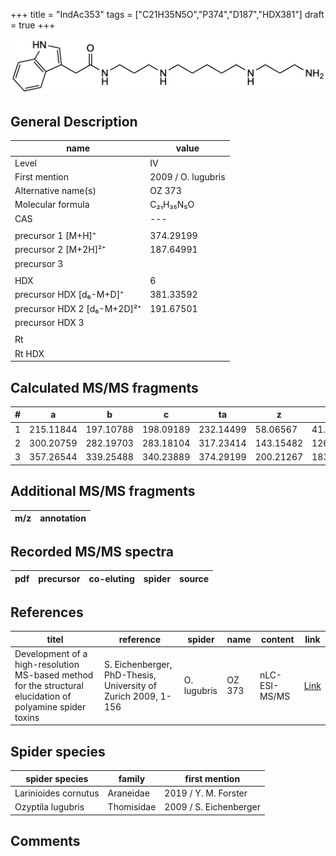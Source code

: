 +++
title = "IndAc353"
tags = ["C21H35N5O","P374","D187","HDX381"]
draft = true
+++

![](/img/IndAc353.png)

## General Description

| name                        | value              |
|-----------------------------|--------------------|
| Level                       | IV                 |
| First mention               | 2009 / O. lugubris |
| Alternative name(s)         | OZ 373             |
| Molecular formula           | C₂₁H₃₅N₅O          |
| CAS                         | ---                |
|                             |                    |
| precursor 1 [M+H]⁺          | 374.29199          |
| precursor 2 [M+2H]²⁺        | 187.64991          |
| precursor 3                 |                    |
|                             |                    |
| HDX                         | 6                  |
| precursor HDX   [d₆-M+D]⁺   | 381.33592          |
| precursor HDX 2 [d₆-M+2D]²⁺ | 191.67501          |
| precursor HDX 3             |                    |
|                             |                    |
| Rt                          |                    |
| Rt HDX                      |                    |

## Calculated MS/MS fragments

| # | a         | b         | c         | ta        | z         | y         | tz        |
|---|-----------|-----------|-----------|-----------|-----------|-----------|-----------|
| 1 | 215.11844 | 197.10788 | 198.09189 | 232.14499 | 58.06567  | 41.03912  | 75.09222  |
| 2 | 300.20759 | 282.19703 | 283.18104 | 317.23414 | 143.15482 | 126.12827 | 160.18137 |
| 3 | 357.26544 | 339.25488 | 340.23889 | 374.29199 | 200.21267 | 183.18612 | 217.23922 |

## Additional MS/MS fragments

| m/z       | annotation |
|-----------|------------|

## Recorded MS/MS spectra

| pdf | precursor | co-eluting  | spider    | source                       |
|-----|-----------|-------------|-----------|------------------------------|

## References

| titel                                                                                                      | reference                                                     | spider      | name   | content       | link                                                               |
|------------------------------------------------------------------------------------------------------------|---------------------------------------------------------------|-------------|--------|---------------|--------------------------------------------------------------------|
| Development of a high-resolution MS-based method for the structural elucidation of polyamine spider toxins | S. Eichenberger, PhD-Thesis, University of Zurich 2009, 1-156 | O. lugubris | OZ 373 | nLC-ESI-MS/MS | [Link](https://www.zora.uzh.ch/id/eprint/12787/1/Eichenberger.pdf) |

## Spider species

| spider species       | family     | first mention          |
|----------------------|------------|------------------------|
| Larinioides cornutus | Araneidae  | 2019 / Y. M. Forster   |
| Ozyptila lugubris    | Thomisidae | 2009 / S. Eichenberger |

## Comments